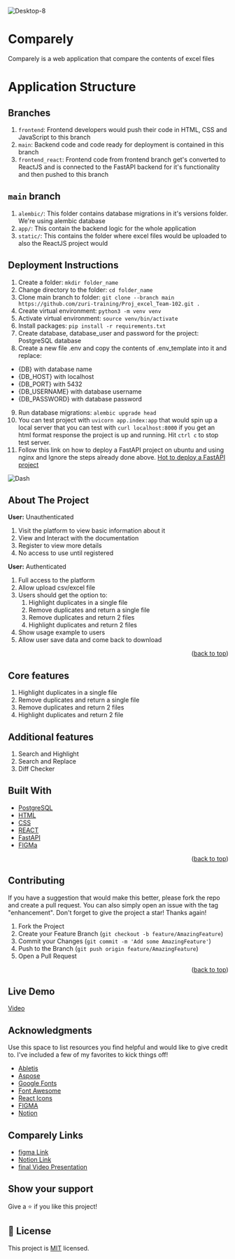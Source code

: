 ![Desktop-8](https://user-images.githubusercontent.com/74157337/183978743-d50a4736-f83c-4e66-b21c-8a8b08eb77c0.png)

# Comparely

Comparely is a web application that compare the contents of excel files

# Application Structure

## Branches

1. `frontend`: Frontend developers would push their code in HTML, CSS and JavaScript to this branch
2. `main`: Backend code and code ready for deployment is contained in this branch
3. `frontend_react`: Frontend code from frontend branch get's converted to ReactJS and is connected to
   the FastAPI backend for it's functionality and then pushed to this branch

## `main` branch

1. `alembic/`: This folder contains database migrations in it's versions folder. We're using alembic database
2. `app/`: This contain the backend logic for the whole application
3. `static/`: This contains the folder where excel files would be uploaded to also the ReactJS project would

## Deployment Instructions

1. Create a folder: `mkdir folder_name`
2. Change directory to the folder: `cd folder_name`
3. Clone main branch to folder: `git clone --branch main https://github.com/zuri-training/Proj_excel_Team-102.git .`
4. Create virtual environment: `python3 -m venv venv`
5. Activate virtual environment: `source venv/bin/activate`
6. Install packages: `pip install -r requirements.txt`
7. Create database, database_user and password for the project: PostgreSQL database
8. Create a new file .env and copy the contents of .env_template into it and replace:

-   {DB} with database name
-   {DB_HOST} with localhost
-   {DB_PORT} with 5432
-   {DB_USERNAME} with database username
-   {DB_PASSWORD} with database password

9. Run database migrations: `alembic upgrade head`
10. You can test project with `uvicorn app.index:app` that would spin up a local server that you can test with `curl localhost:8000` if you get an html format response the project is up and running. Hit `ctrl c` to stop test server.
11. Follow this link on how to deploy a FastAPI project on ubuntu and using nginx and Ignore the steps already done above. [Hot to deploy a FastAPI project](https://www.vultr.com/docs/how-to-deploy-fastapi-applications-with-gunicorn-and-nginx-on-ubuntu-20-04/)

![Dash](https://user-images.githubusercontent.com/74157337/183977059-3c46aed6-fe78-406b-a73f-25a8a4082cd8.png)

<!-- ABOUT THE PROJECT -->

## About The Project

**User:** Unauthenticated

1. Visit the platform to view basic information about it
2. View and Interact with the documentation
3. Register to view more details
4. No access to use until registered

**User:** Authenticated

1. Full access to the platform
2. Allow upload csv/excel file
3. Users should get the option to:
    1. Highlight duplicates in a single file
    2. Remove duplicates and return a single file
    3. Remove duplicates and return 2 files
    4. Highlight duplicates and return 2 files
4. Show usage example to users
5. Allow user save data and come back to download

<p align="right">(<a href="#readme-top">back to top</a>)</p>

## Core features

1.  Highlight duplicates in a single file
2.  Remove duplicates and return a single file
3.  Remove duplicates and return 2 files
4.  Highlight duplicates and return 2 file

## Additional features

1. Search and Highlight
2. Search and Replace
3. Diff Checker

## Built With

-   [PostgreSQL](https://postgresql.org/)
-   [HTML](https://learn-html.org/)
-   [CSS](https://web.dev/learn/css/)
-   [REACT](https://reactjs.org/)
-   [FastAPI](https://fastapi.tiangolo.com/)
-   [FIGMa](www.figma.com)

<p align="right">(<a href="#readme-top">back to top</a>)</p>

<!-- CONTRIBUTING -->

## Contributing

If you have a suggestion that would make this better, please fork the repo and create a pull request. You can also simply open an issue with the tag "enhancement".
Don't forget to give the project a star! Thanks again!

1. Fork the Project
2. Create your Feature Branch (`git checkout -b feature/AmazingFeature`)
3. Commit your Changes (`git commit -m 'Add some AmazingFeature'`)
4. Push to the Branch (`git push origin feature/AmazingFeature`)
5. Open a Pull Request

<p align="right">(<a href="#readme-top">back to top</a>)</p>

## Live Demo

<a href="" target="_blank">Video</a>

<!-- ACKNOWLEDGMENTS -->

## Acknowledgments

Use this space to list resources you find helpful and would like to give credit to. I've included a few of my favorites to kick things off!

-   [Abletis](https://abletis.com)
-   [Aspose](https://www.Aspose.com/tools/emoji-cheat-sheet)
-   [Google Fonts](https://fonts.google.com/)
-   [Font Awesome](https://fontawesome.com)
-   [React Icons](https://react-icons.github.io/react-icons/search)
-   [FIGMA](https://figma.com)
-   [Notion](https://notion.so)

## Comparely Links

-   [figma Link](https://www.figma.com/file/bxyWr1yL7bF1wrqU8gVYAk/Comparely?node-id=2%3A3)
-   [Notion Link](https://www.notion.so/Notes-bbbf7116e5584b938e976aabaadcd118)
-   [final Video Presentation](https://drive.google.com/file/d/1PZvT_0BKroghGQ9ubGEDkGDKmi5Zt7_O/view?usp=sharing)

## Show your support

Give a ⭐️ if you like this project!

## 📝 License

This project is [MIT](lic.url) licensed.
